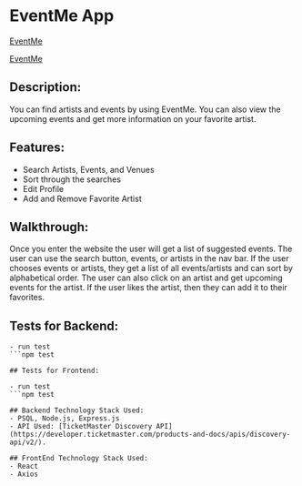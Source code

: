 # EventMe App

[EventMe](#eventapp)
 
<a href="eventme-app.surge.sh" name="eventme-app.surge.sh"></a>

[EventMe](eventme-app.surge.sh)


## Description:
You can find artists and events by using EventMe. You can also view the upcoming events and get more information on your favorite artist. 

## Features:
- Search Artists, Events, and Venues
- Sort through the searches
- Edit Profile
- Add and Remove Favorite Artist

## Walkthrough:
Once you enter the website the user will get a list of suggested events. 
The user can use the search button, events, or artists in the nav bar. 
If the user chooses events or artists, they get a list of all events/artists and can sort by alphabetical order. 
The user can also click on an artist and get upcoming events for the artist. 
If the user likes the artist, then they can add it to their favorites. 



## Tests for Backend:

   ```
- run test
   ```npm test

## Tests for Frontend:
   
- run test
   ```npm test

## Backend Technology Stack Used:
- PSQL, Node.js, Express.js
- API Used: [TicketMaster Discovery API](https://developer.ticketmaster.com/products-and-docs/apis/discovery-api/v2/).

## FrontEnd Technology Stack Used:
- React
- Axios









 
